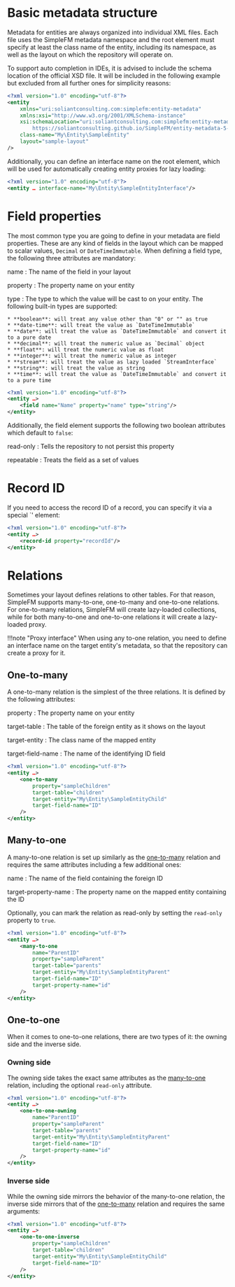 # Basic metadata structure

Metadata for entities are always organized into individual XML files. Each file uses the SimpleFM metadata namespace and
the root element must specify at least the class name of the entity, including its namespace, as well as the layout on
which the repository will operate on.

To support auto completion in IDEs, it is advised to include the schema location of the official XSD file. It will be
included in the following example but excluded from all further ones for simplicity reasons:

```xml
<?xml version="1.0" encoding="utf-8"?>
<entity
    xmlns="uri:soliantconsulting.com:simplefm:entity-metadata"
    xmlns:xsi="http://www.w3.org/2001/XMLSchema-instance"
    xsi:schemaLocation="uri:soliantconsulting.com:simplefm:entity-metadata
        https://soliantconsulting.github.io/SimpleFM/entity-metadata-5-0.xsd"
    class-name="My\Entity\SampleEntity"
    layout="sample-layout"
/>
```

Additionally, you can define an interface name on the root element, which will be used for automatically creating entity
proxies for lazy loading:

```xml
<?xml version="1.0" encoding="utf-8"?>
<entity … interface-name="My\Entity\SampleEntityInterface"/>
```

# Field properties

The most common type you are going to define in your metadata are field properties. These are any kind of fields in the
layout which can be mapped to scalar values, `Decimal` or `DateTimeImmutable`. When defining a field type, the following
three attributes are mandatory:

name
:   The name of the field in your layout

property
:   The property name on your entity

type
:   The type to which the value will be cast to on your entity. The following built-in types are supported:

    * **boolean**: will treat any value other than "0" or "" as true
    * **date-time**: will treat the value as `DateTimeImmutable`
    * **date**: will treat the value as `DateTimeImmutable` and convert it to a pure date
    * **decimal**: will treat the numeric value as `Decimal` object
    * **float**: will treat the numeric value as float
    * **integer**: will treat the numeric value as integer
    * **stream**: will treat the value as lazy loaded `StreamInterface`
    * **string**: will treat the value as string
    * **time**: will treat the value as `DateTimeImmutable` and convert it to a pure time

```xml
<?xml version="1.0" encoding="utf-8"?>
<entity …>
    <field name="Name" property="name" type="string"/>
</entity>
```

Additionally, the field element supports the following two boolean attributes which default to `false`:

read-only
:   Tells the repository to not persist this property

repeatable
:   Treats the field as a set of values

# Record ID

If you need to access the record ID of a record, you can specify it via a special `<record-id/>' element:

```xml
<?xml version="1.0" encoding="utf-8"?>
<entity …>
    <record-id property="recordId"/>
</entity>
```

# Relations

Sometimes your layout defines relations to other tables. For that reason, SimpleFM supports many-to-one, one-to-many and
one-to-one relations. For one-to-many relations, SimpleFM will create lazy-loaded collections, while for both
many-to-one and one-to-one relations it will create a lazy-loaded proxy.

!!!note "Proxy interface"
    When using any to-one relation, you need to define an interface name on the target entity's metadata, so that the
    repository can create a proxy for it.

## One-to-many

A one-to-many relation is the simplest of the three relations. It is defined by the following attributes:

property
:   The property name on your entity

target-table
:   The table of the foreign entity as it shows on the layout

target-entity
:   The class name of the mapped entity

target-field-name
:   The name of the identifying ID field

```xml
<?xml version="1.0" encoding="utf-8"?>
<entity …>
    <one-to-many
        property="sampleChildren"
        target-table="children"
        target-entity="My\Entity\SampleEntityChild"
        target-field-name="ID"
    />
</entity>
```

## Many-to-one

A many-to-one relation is set up similarly as the [one-to-many](#one-to-many) relation and requires the same attributes including a few
additional ones:

name
:   The name of the field containing the foreign ID

target-property-name
:   The property name on the mapped entity containing the ID

Optionally, you can mark the relation as read-only by setting the `read-only` property to `true`.

```xml
<?xml version="1.0" encoding="utf-8"?>
<entity …>
    <many-to-one
        name="ParentID"
        property="sampleParent"
        target-table="parents"
        target-entity="My\Entity\SampleEntityParent"
        target-field-name="ID"
        target-property-name="id"
    />
</entity>
```

## One-to-one

When it comes to one-to-one relations, there are two types of it: the owning side and the inverse side.

### Owning side

The owning side takes the exact same attributes as the [many-to-one](#many-to-one) relation, including the optional
`read-only` attribute.

```xml
<?xml version="1.0" encoding="utf-8"?>
<entity …>
    <one-to-one-owning
        name="ParentID"
        property="sampleParent"
        target-table="parents"
        target-entity="My\Entity\SampleEntityParent"
        target-field-name="ID"
        target-property-name="id"
    />
</entity>
```

### Inverse side

While the owning side mirrors the behavior of the many-to-one relation, the inverse side mirrors that of the
[one-to-many](#one-to-many) relation and requires the same arguments:

```xml
<?xml version="1.0" encoding="utf-8"?>
<entity …>
    <one-to-one-inverse
        property="sampleChildren"
        target-table="children"
        target-entity="My\Entity\SampleEntityChild"
        target-field-name="ID"
    />
</entity>
```
